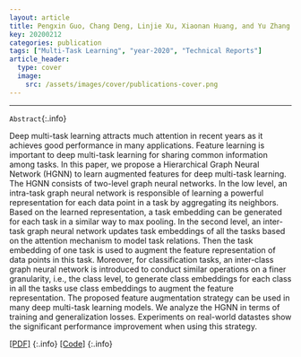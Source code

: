 ```yaml
---
layout: article
title: Pengxin Guo, Chang Deng, Linjie Xu, Xiaonan Huang, and Yu Zhang. Deep Multi-Task Augmented Feature Learning via Hierarchical Graph Neural Network. arXiv:2002.04813, 2020.
key: 20200212
categories: publication
tags: ["Multi-Task Learning", "year-2020", "Technical Reports"]
article_header:
  type: cover
  image:
    src: /assets/images/cover/publications-cover.png
---
```




<div class="article__content" markdown="1">

---
`Abstract`{:.info}

Deep multi-task learning attracts much attention in recent years as it achieves good performance in many applications. Feature learning is important to deep multi-task learning for sharing common information among tasks. In this paper, we propose a Hierarchical Graph Neural Network (HGNN) to learn augmented features for deep multi-task learning. The HGNN consists of two-level graph neural networks. In the low level, an intra-task graph neural network is responsible of learning a powerful representation for each data point in a task by aggregating its neighbors. Based on the learned representation, a task embedding can be generated for each task in a similar way to max pooling. In the second level, an inter-task graph neural network updates task embeddings of all the tasks based on the attention mechanism to model task relations. Then the task embedding of one task is used to augment the feature representation of data points in this task. Moreover, for classification tasks, an inter-class graph neural network is introduced to conduct similar operations on a finer granularity, i.e., the class level, to generate class embeddings for each class in all the tasks use class embeddings to augment the feature representation. The proposed feature augmentation strategy can be used in many deep multi-task learning models. We analyze the HGNN in terms of training and generalization losses. Experiments on real-world datastes show the significant performance improvement when using this strategy.

<!--more-->

[\[PDF\]](https://arxiv.org/abs/2002.04813)
{:.info}
[\[Code\]](https://arxiv.org/abs/2002.04813)
{:.info}

</div>
